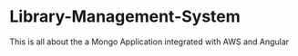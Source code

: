 # Library-Management-System
This is all about the a Mongo Application integrated with AWS and Angular
